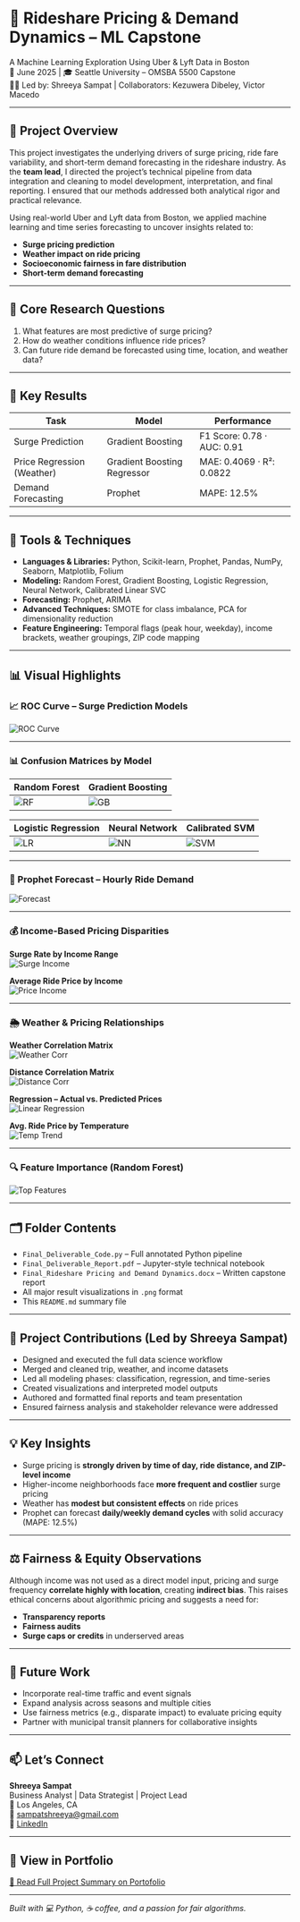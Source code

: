 # 🚕 Rideshare Pricing & Demand Dynamics – ML Capstone

A Machine Learning Exploration Using Uber & Lyft Data in Boston  
📅 June 2025 | 🎓 Seattle University – OMSBA 5500 Capstone  
👩‍💼 Led by: Shreeya Sampat | Collaborators: Kezuwera Dibeley, Victor Macedo

---

## 📌 Project Overview

This project investigates the underlying drivers of surge pricing, ride fare variability, and short-term demand forecasting in the rideshare industry. As the **team lead**, I directed the project’s technical pipeline from data integration and cleaning to model development, interpretation, and final reporting. I ensured that our methods addressed both analytical rigor and practical relevance.

Using real-world Uber and Lyft data from Boston, we applied machine learning and time series forecasting to uncover insights related to:

- **Surge pricing prediction**
- **Weather impact on ride pricing**
- **Socioeconomic fairness in fare distribution**
- **Short-term demand forecasting**

---

## 🧪 Core Research Questions

1. What features are most predictive of surge pricing?
2. How do weather conditions influence ride prices?
3. Can future ride demand be forecasted using time, location, and weather data?

---

## 🧠 Key Results

| Task                        | Model                      | Performance                          |
|-----------------------------|----------------------------|--------------------------------------|
| Surge Prediction            | Gradient Boosting          | F1 Score: 0.78 · AUC: 0.91           |
| Price Regression (Weather) | Gradient Boosting Regressor| MAE: 0.4069 · R²: 0.0822             |
| Demand Forecasting          | Prophet                    | MAPE: 12.5%                          |

---

## 🧰 Tools & Techniques

- **Languages & Libraries:** Python, Scikit-learn, Prophet, Pandas, NumPy, Seaborn, Matplotlib, Folium  
- **Modeling:** Random Forest, Gradient Boosting, Logistic Regression, Neural Network, Calibrated Linear SVC  
- **Forecasting:** Prophet, ARIMA  
- **Advanced Techniques:** SMOTE for class imbalance, PCA for dimensionality reduction  
- **Feature Engineering:** Temporal flags (peak hour, weekday), income brackets, weather groupings, ZIP code mapping

---

## 📊 Visual Highlights

### 📈 ROC Curve – Surge Prediction Models
![ROC Curve](./ROC_Curve_For_All_Models.png)

---

### 📊 Confusion Matrices by Model

| Random Forest | Gradient Boosting |
|---------------|-------------------|
| ![RF](./Updated_Confusion_Matrix_Random_Forest.png) | ![GB](./Updated_Confusion_Matrix_Gradient_Boosting.png) |

| Logistic Regression | Neural Network | Calibrated SVM |
|---------------------|----------------|----------------|
| ![LR](./Updated_Confusion_Matrix_Logistic_Regression.png) | ![NN](./Updated_Confusion_Matrix_Neural_Network.png) | ![SVM](./Confusion_Matrix_LinearSVC_Calibration_SMOTE.png) |

---

### 🔮 Prophet Forecast – Hourly Ride Demand
![Forecast](./Prophet_Forecast.png)

---

### 💰 Income-Based Pricing Disparities

**Surge Rate by Income Range**  
![Surge Income](./Updated_Surge_Rate_By_Household_Income_Range.png)

**Average Ride Price by Income**  
![Price Income](./Updated_Avg_Ride_Price_By_Housejold_Income.png)

---

### 🌦️ Weather & Pricing Relationships

**Weather Correlation Matrix**  
![Weather Corr](./Updated_Correlation_Matrix_Weather_&_Price.png)

**Distance Correlation Matrix**  
![Distance Corr](./Updated_Correlation_Matrix_Distance_&_Price.png)

**Regression – Actual vs. Predicted Prices**  
![Linear Regression](./Updated_Linear_Regression.png)

**Avg. Ride Price by Temperature**  
![Temp Trend](./Updated_Trend_Of_Avg_Ride_Price.png)

---

### 🔍 Feature Importance (Random Forest)
![Top Features](./Updated_Top_10_Imp_Features.png)

---

## 🗂️ Folder Contents

- `Final_Deliverable_Code.py` – Full annotated Python pipeline  
- `Final_Deliverable_Report.pdf` – Jupyter-style technical notebook  
- `Final_Rideshare Pricing and Demand Dynamics.docx` – Written capstone report  
- All major result visualizations in `.png` format  
- This `README.md` summary file

---

## 🧵 Project Contributions (Led by Shreeya Sampat)

- Designed and executed the full data science workflow  
- Merged and cleaned trip, weather, and income datasets  
- Led all modeling phases: classification, regression, and time-series  
- Created visualizations and interpreted model outputs  
- Authored and formatted final reports and team presentation  
- Ensured fairness analysis and stakeholder relevance were addressed

---

## 💡 Key Insights

- Surge pricing is **strongly driven by time of day, ride distance, and ZIP-level income**
- Higher-income neighborhoods face **more frequent and costlier** surge pricing
- Weather has **modest but consistent effects** on ride prices
- Prophet can forecast **daily/weekly demand cycles** with solid accuracy (MAPE: 12.5%)

---

## ⚖️ Fairness & Equity Observations

Although income was not used as a direct model input, pricing and surge frequency **correlate highly with location**, creating **indirect bias**. This raises ethical concerns about algorithmic pricing and suggests a need for:

- **Transparency reports**
- **Fairness audits**
- **Surge caps or credits** in underserved areas

---

## 📌 Future Work

- Incorporate real-time traffic and event signals  
- Expand analysis across seasons and multiple cities  
- Use fairness metrics (e.g., disparate impact) to evaluate pricing equity  
- Partner with municipal transit planners for collaborative insights

---

## 📫 Let’s Connect

**Shreeya Sampat**  
Business Analyst | Data Strategist | Project Lead  
📍 Los Angeles, CA  
📧 sampatshreeya@gmail.com  
🔗 [LinkedIn](https://www.linkedin.com/in/shreeyasampat)

---

## 🔗 View in Portfolio  
[📁 Read Full Project Summary on Portofolio](https://savory-plantain-f46.notion.site/Hey-I-m-Shreeya-Sampat-1d356f971b5f8066bd3bf59a80de754d?p=1d356f971b5f8113b8d4e7f09cc74064&pm=c)

---

*Built with 💻 Python, ☕ coffee, and a passion for fair algorithms.*
